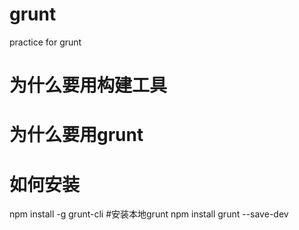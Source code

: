 # grunt
practice for grunt
# 为什么要用构建工具
# 为什么要用grunt
# 如何安装
npm install -g grunt-cli
#安装本地grunt
npm install grunt --save-dev
